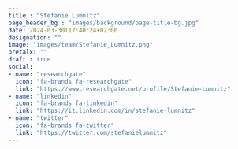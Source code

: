 ```yaml
---
title : "Stefanie Lumnitz"
page_header_bg : "images/background/page-title-bg.jpg"
date: 2024-03-30T17:40:24+02:00
designation: ""
image: "images/team/Stefanie_Lumnitz.png"
pretalx: ""
draft : true
social:
- name: "researchgate"
  icon: "fa-brands fa-researchgate"
  link: "https://www.researchgate.net/profile/Stefanie-Lumnitz"
- name: "linkedin"
  icon: "fa-brands fa-linkedin"
  link: "https://it.linkedin.com/in/stefanie-lumnitz"
- name: "twitter"
  icon: "fa-brands fa-twitter"
  link: "https://twitter.com/stefanielumnitz"
---
```

